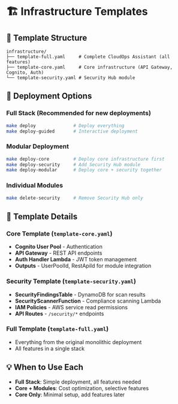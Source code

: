# 🏗️ Infrastructure Templates

## 📁 Template Structure

```
infrastructure/
├── template-full.yaml     # Complete CloudOps Assistant (all features)
├── template-core.yaml     # Core infrastructure (API Gateway, Cognito, Auth)
└── template-security.yaml # Security Hub module
```

## 🚀 Deployment Options

### Full Stack (Recommended for new deployments)
```bash
make deploy              # Deploy everything
make deploy-guided       # Interactive deployment
```

### Modular Deployment
```bash
make deploy-core         # Deploy core infrastructure first
make deploy-security     # Add Security Hub module
make deploy-modular      # Deploy core + security together
```

### Individual Modules
```bash
make delete-security     # Remove Security Hub only
```

## 🔧 Template Details

### Core Template (`template-core.yaml`)
- **Cognito User Pool** - Authentication
- **API Gateway** - REST API endpoints
- **Auth Handler Lambda** - JWT token management
- **Outputs** - UserPoolId, RestApiId for module integration

### Security Template (`template-security.yaml`)
- **SecurityFindingsTable** - DynamoDB for scan results
- **SecurityScannerFunction** - Compliance scanning Lambda
- **IAM Policies** - AWS service read permissions
- **API Routes** - `/security/*` endpoints

### Full Template (`template-full.yaml`)
- Everything from the original monolithic deployment
- All features in a single stack

## 💡 When to Use Each

- **Full Stack**: Simple deployment, all features needed
- **Core + Modules**: Cost optimization, selective features
- **Core Only**: Minimal setup, add features later
